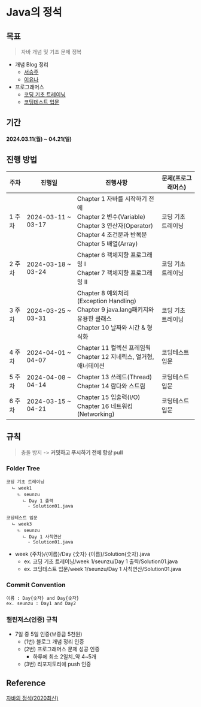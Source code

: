 # Java의 정석

## 목표
> 자바 개념 및 기초 문제 정복
- 개념 Blog 정리
  - [서승주](https://debug.tistory.com/)
  - [이유나](https://lyn00.tistory.com)
- 프로그래머스
  - [코딩 기초 트레이닝](https://school.programmers.co.kr/learn/challenges/training?order=acceptance_desc&page=1)
  - [코딩테스트 입문](https://school.programmers.co.kr/learn/challenges/beginner?order=acceptance_desc)

## 기간
#### 2024.03.11(월) ~ 04.21(일)

## 진행 방법

| 주차 | 진행일 | 진행사항 | 문제(프로그래머스) |
| --- | --- | --- | --- |
| 1 주차 | 2024-03-11 ~ 03-17 | Chapter 1 자바를 시작하기 전에 <br/> Chapter 2 변수(Variable) <br/> Chapter 3 연산자(Operator) <br/> Chapter 4 조건문과 반복문 <br/> Chapter 5 배열(Array)| 코딩 기초 트레이닝 |
| 2 주차 | 2024-03-18 ~ 03-24 | Chapter 6 객체지향 프로그래밍 I <br/> Chapter 7 객체지향 프로그래밍 II| 코딩 기초 트레이닝 |
| 3 주차 | 2024-03-25 ~ 03-31 | Chapter 8 예외처리(Exception Handling) <br/> Chapter 9 java.lang패키지와 유용한 클래스 <br/> Chapter 10 날짜와 시간 & 형식화| 코딩 기초 트레이닝 |
| 4 주차 | 2024-04-01 ~ 04-07 | Chapter 11 컬렉션 프레임웍 <br/> Chapter 12 지네릭스, 열거형, 애너테이션 | 코딩테스트 입문 |
| 5 주차 | 2024-04-08 ~ 04-14 | Chapter 13 쓰레드(Thread) <br/> Chapter 14 람다와 스트림| 코딩테스트 입문 |
| 6 주차 | 2024-03-15 ~ 04-21 | Chapter 15 입출력(I/O) <br/> Chapter 16 네트워킹(Networking)| 코딩테스트 입문 |

## 규칙
> 충돌 방지 -> **커밋하고 푸시하기 전에 항상 pull**
 
### Folder Tree
```
코딩 기초 트레이닝
  ㄴ week1
    ㄴ seunzu
      ㄴ Day 1 출력
        - Solution01.java

코딩테스트 입문
  ㄴ week3
    ㄴ seunzu
      ㄴ Day 1 사칙연산
        - Solution01.java
```
- week {주차}/{이름}/Day {숫자} {이름}/Solution{숫자}.java
  - ex. 코딩 기초 트레이닝/week 1/seunzu/Day 1 출력/Solution01.java
  - ex. 코딩테스트 입문/week 1/seunzu/Day 1 사칙연산/Solution01.java

### Commit Convention
```
이름 : Day{숫자} and Day{숫자}
ex. seunzu : Day1 and Day2
```

### 챌린저스(인증) 규칙
- 7일 중 5일 인증(보증금 5천원)
  - (1번) 블로그 개념 정리 인증
  - (2번) 프로그래머스 문제 성공 인증
    - 하루에 최소 2일치_약 4~5개
  - (3번) 리포지토리에 push 인증

## Reference
[자바의 정석(2020최신)](https://youtube.com/playlist?list=PLW2UjW795-f6xWA2_MUhEVgPauhGl3xIp&si=2D32Ts6GPSIaxdhL)
